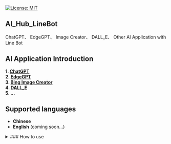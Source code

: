 [![License: MIT](https://img.shields.io/badge/License-MIT-blue.svg?style=flat-square)](https://opensource.org/licenses/MIT)

## AI_Hub_LineBot
ChatGPT、 EdgeGPT、 Image Creator、 DALL_E、 Other AI Application with Line Bot

## AI Application Introduction
**1. [ChatGPT](https://github.com/acheong08/ChatGPT)**<br>
**2. [EdgeGPT](https://github.com/acheong08/EdgeGPT#image-generator)**<br>
**3. [Bing Image Creator](https://github.com/acheong08/EdgeGPT#chatbot)**<br>
**4. [DALL_E](https://platform.openai.com/docs/api-reference/images)**<br>
**5. ...**

## Supported languages
- **Chinese**
- **English** (coming soon...)


<details>
  <summary>
### How to use
  </summary>

**1. [Set Environment Variables](https://github.com/Lin-Rexter/AI_Hub_LineBot/blob/e52aedb1696fec5df5e476c5714514a6dbf57403/.env)**<br>
**2. [Install Poetry](https://python-poetry.org/docs/)**<br>
**3. Run `poetry shell`**<br>
**4. Run `poetry install`**<br>
**5. Run `python ./main.py`**<br>
</details>